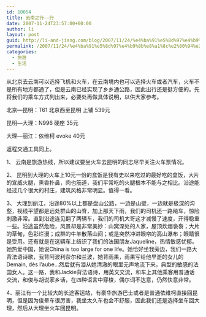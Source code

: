 ```yaml
---
id: 10054
title: 云南之行——行
date: 2007-11-24T23:57:00+00:00
author: li
layout: post
guid: http://li-and-jiang.com/blog/2007/11/24/%e4%ba%91%e5%8d%97%e4%b9%8b%e8%a1%8c%e2%80%94%e2%80%94%e8%a1%8c/
permalink: /2007/11/24/%e4%ba%91%e5%8d%97%e4%b9%8b%e8%a1%8c%e2%80%94%e2%80%94%e8%a1%8c/
categories:
  - 旅游
  - 生活
---
```

从北京去云南可以选择飞机和火车，在云南境内也可以选择火车或者汽车，火车不是所有地方都通了，但是云南已经实现了乡乡通公路，因此出行还是挺方便的。先将我们的乘车方式列出来，必要处再做具体说明，以供大家参考。 

北京—昆明：T61 北京西至昆明 上铺 539元 

昆明—大理：N996 硬座 35元 

大理—丽江：依维柯 evoke 40元 

返程交通工具同上。 

1、 云南是旅游热线，所以建议要坐火车去昆明的同志尽早关注火车票情况。 

2、 昆明到大理的火车上10元一份的盒饭是我有史以来吃过的最好吃的盒饭，大片的宣威火腿，熏香扑鼻，肉也筋道，我们平常吃的火腿根本不能与之相比。沿途能经过几个很大的村庄，建筑风格非常明显。值得一看。 

3、 大理到丽江，沿途80%以上都是盘山公路，一边是山壁，一边就是极深的沟壑，视线平望都是远处群山的山脊，加上那天下雨，我们的司机还一路飚车，惊险刺激非常。直到沿途连见翻了两辆车，我们的司机大哥这才减慢了速度，开得稳重一些。沿途虽然危险，风景却是非常美妙：山窝深处的人家，屋顶炊烟袅袅；大片的草甸，色彩烂漫；成群的牛羊散落山间；或是突然冲进眼帘的高山瀑布；眼睛很是受用。还有就是在这辆车上结识了我们的法国朋友Jaqueline，热情敏感忧郁。她热爱中国，她说China is too large for one life。她恰好坐我旁边，我们一路大背法语诗歌，我背阿波利奈尔和兰波，她背雨果，雨果写给他早逝的女儿的Demain, dès l&#8217;aube&#8230;然后就有泪从她清澈的眼里无声地流下来，典型的敏感的法国女人。这一路，我和Jackie背法语诗，用英文交流，和车上其他乘客用普通话交流，和俊与胡说家乡话，在四种语言中穿梭，偶尔词不达意，仍然快意非常。 

4、丽江有一个比较大的长途客运站，有豪华旅游巴士或者是普通依维柯直接回昆明，但是因为俊晕车很厉害，我坐太久车也会不舒服，因此我们还是选择坐车回大理，然后从大理坐火车回昆明。